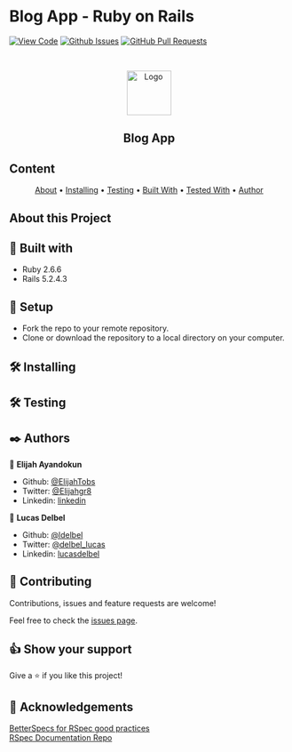 # Blog App - Ruby on Rails

[![View Code]()]()
[![Github Issues]()]()
[![GitHub Pull Requests]()]()

<br />
<p align="center">
  <a href="https://github.com/ldelbel/Ruby_capstone">
    <img src="images/microverse.png" alt="Logo" width="80" height="80">
  </a>

  <h2 align="center">Blog App</h2>

    
## Content

<p align="center">
  <a href="#about">About</a> •
  <a href="#ins">Installing</a> •
  <a href="#testing">Testing</a> •
  <a href="#with">Built With</a> •
  <a href="#tested">Tested With</a> •
  <a href="#author">Author</a>
</p>

## About this Project <a name = "about"></a>


## 🔧 Built with<a name = "with"></a>

- Ruby 2.6.6
- Rails 5.2.4.3


## 🔨 Setup

- Fork the repo to your remote repository.
- Clone or download the repository to a local directory on your computer.

## 🛠 Installing <a name = "ins"></a>

## 🛠 Testing <a name = "testing"></a>

## ✒️ Authors <a name = "author"></a>

👤 **Elijah Ayandokun**

- Github: [@ElijahTobs](https://github.com/ElijahTobs)
- Twitter: [@Elijahgr8](https://twitter.com/Elijahgr8)
- Linkedin: [linkedin](https://linkedin.com/in/ayandokunelijah)

👤 **Lucas Delbel**

- Github: [@ldelbel](https://github.com/ldelbel)
- Twitter: [@delbel_lucas](https://twitter.com/delbel_lucas)
- Linkedin: [lucasdelbel](https://www.linkedin.com/in/lucasdelbel/)

## 🤝 Contributing

Contributions, issues and feature requests are welcome!

Feel free to check the [issues page](https://github.com/ldelbel/Ruby_capstone/issues).

## 👍 Show your support

Give a ⭐️ if you like this project!

## :clap: Acknowledgements

[BetterSpecs for RSpec good practices](http://www.betterspecs.org/br/#contexts)<br>
[RSpec Documentation Repo](https://github.com/rspec/rspec)
